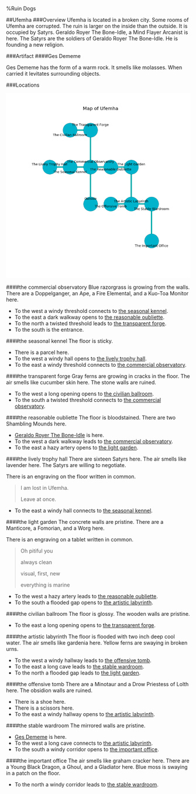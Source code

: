 %Ruin Dogs

##Ufemha
###Overview
Ufemha is located in a broken city. Some rooms of Ufemha are corrupted. The ruin is larger on the inside than the outside. It is occupied by Satyrs. <a name="Geraldo-Royer-The-Bone-Idle"></a>Geraldo Royer The Bone-Idle, a Mind Flayer Arcanist is here. The Satyrs are the soldiers of Geraldo Royer The Bone-Idle. He  is founding a new religion. 



###Artifact
####<a name="Ges-Dememe"></a>Ges Dememe


Ges Dememe has the form of a warm rock. It smells like molasses. When carried it levitates surrounding objects. 





###Locations


![](../v2/images/Ufemha.png)

####<a name="the-commercial-observatory"></a>the commercial observatory
Blue razorgrass is growing from the walls. There are a Doppelganger, an Ape, a Fire Elemental, and a Kuo-Toa Monitor here. 



* To the west a windy threshold connects to [the seasonal kennel](#the-seasonal-kennel).
* To the east a dark walkway opens to [the reasonable oubliette](#the-reasonable-oubliette).
* To the north a twisted threshold leads to [the transparent forge](#the-transparent-forge).
* To the south is the entrance.


####<a name="the-seasonal-kennel"></a>the seasonal kennel
The floor is sticky. 



* There is a parcel here.
* To the west a windy hall opens to [the lively trophy hall](#the-lively-trophy-hall).
* To the east a windy threshold connects to [the commercial observatory](#the-commercial-observatory).


####<a name="the-transparent-forge"></a>the transparent forge
Gray ferns are growing in cracks in the floor. The air smells like cucumber skin here. The stone walls are ruined. 



* To the west a long opening opens to [the civilian ballroom](#the-civilian-ballroom).
* To the south a twisted threshold connects to [the commercial observatory](#the-commercial-observatory).


####<a name="the-reasonable-oubliette"></a>the reasonable oubliette
The floor is bloodstained. There are two Shambling Mounds here. 



* [Geraldo Royer The Bone-Idle](#Geraldo-Royer-The-Bone-Idle) is here.
* To the west a dark walkway leads to [the commercial observatory](#the-commercial-observatory).
* To the east a hazy artery opens to [the light garden](#the-light-garden).


####<a name="the-lively-trophy-hall"></a>the lively trophy hall
There are sixteen Satyrs here. The air smells like lavender here. The Satyrs are willing to negotiate. 

There is an engraving on the floor written in common. 

> I am lost in Ufemha.
>
> Leave at once.
>


* To the east a windy hall connects to [the seasonal kennel](#the-seasonal-kennel).


####<a name="the-light-garden"></a>the light garden
The concrete walls are pristine. There are a Manticore, a Fomorian, and a Worg here. 

There is an engraving on a tablet written in common. 

> Oh pitiful you
>
> always clean
>
> visual, first, new
>
> everything is marine
>


* To the west a hazy artery leads to [the reasonable oubliette](#the-reasonable-oubliette).
* To the south a flooded gap opens to [the artistic labyrinth](#the-artistic-labyrinth).


####<a name="the-civilian-ballroom"></a>the civilian ballroom
The floor is glossy. The wooden walls are pristine. 



* To the east a long opening opens to [the transparent forge](#the-transparent-forge).


####<a name="the-artistic-labyrinth"></a>the artistic labyrinth
The floor is flooded with two inch deep cool water. The air smells like gardenia here. Yellow ferns are swaying in broken urns. 



* To the west a windy hallway leads to [the offensive tomb](#the-offensive-tomb).
* To the east a long cave leads to [the stable wardroom](#the-stable-wardroom).
* To the north a flooded gap leads to [the light garden](#the-light-garden).


####<a name="the-offensive-tomb"></a>the offensive tomb
There are a Minotaur and a Drow Priestess of Lolth here. The obsidion walls are ruined. 



* There is a shoe here.
* There is a scissors here.
* To the east a windy hallway opens to [the artistic labyrinth](#the-artistic-labyrinth).


####<a name="the-stable-wardroom"></a>the stable wardroom
The mirrored walls are pristine. 



* [Ges Dememe](#Ges-Dememe) is here.
* To the west a long cave connects to [the artistic labyrinth](#the-artistic-labyrinth).
* To the south a windy corridor opens to [the important office](#the-important-office).


####<a name="the-important-office"></a>the important office
The air smells like graham cracker here. There are a Young Black Dragon, a Ghoul, and a Gladiator here. Blue moss is swaying in a patch on the floor. 



* To the north a windy corridor leads to [the stable wardroom](#the-stable-wardroom).


